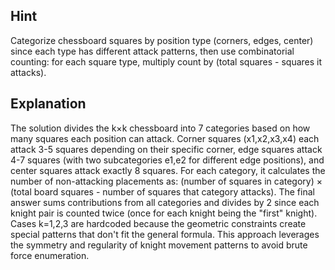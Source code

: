 ## Hint
Categorize chessboard squares by position type (corners, edges, center) since each type has different attack patterns, then use combinatorial counting: for each square type, multiply count by (total squares - squares it attacks).

## Explanation
The solution divides the k×k chessboard into 7 categories based on how many squares each position can attack. Corner squares (x1,x2,x3,x4) each attack 3-5 squares depending on their specific corner, edge squares attack 4-7 squares (with two subcategories e1,e2 for different edge positions), and center squares attack exactly 8 squares. For each category, it calculates the number of non-attacking placements as: (number of squares in category) × (total board squares - number of squares that category attacks). The final answer sums contributions from all categories and divides by 2 since each knight pair is counted twice (once for each knight being the "first" knight). Cases k=1,2,3 are hardcoded because the geometric constraints create special patterns that don't fit the general formula. This approach leverages the symmetry and regularity of knight movement patterns to avoid brute force enumeration.
